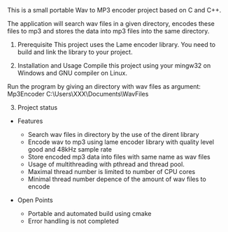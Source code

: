 This is a small portable Wav to MP3 encoder project based on C and C++.

The application will search wav files in a given directory, encodes these files to mp3 and stores the data into mp3 files into the same directory.

1. Prerequisite
  This project uses the Lame encoder library. 
  You need to build and link the library to your project.


2. Installation and Usage
  Compile this project using your mingw32 on Windows and GNU compiler on Linux.

  Run the program by giving an directory with wav files as argument:
    Mp3Encoder C:\Users\XXX\Documents\WavFiles

3. Project status 
  - Features
    - Search wav files in directory by the use of the dirent library
    - Encode wav to mp3 using lame encoder library with quality level good and 48kHz sample rate
    - Store encoded mp3 data into files with same name as wav files
    - Usage of multithreading with pthread and thread pool.
    - Maximal thread number is limited to number of CPU cores 
    - Minimal thread number depence of the amount of wav files to encode 
 
  - Open Points
    - Portable and automated build using cmake
    - Error handling is not completed